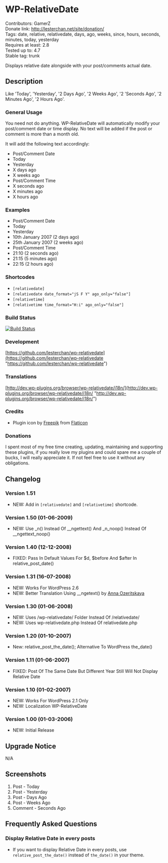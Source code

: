 # WP-RelativeDate
Contributors: GamerZ  
Donate link: http://lesterchan.net/site/donation/  
Tags: date, relative, relativedate, days, ago, weeks, since, hours, seconds, minutes, today, yesterday  
Requires at least: 2.8  
Tested up to: 4.7  
Stable tag: trunk  

Displays relative date alongside with your post/comments actual date.

## Description
Like 'Today', 'Yesterday', '2 Days Ago', '2 Weeks Ago', '2 'Seconds Ago', '2 Minutes Ago', '2 Hours Ago'.

### General Usage
You need not do anything. WP-RelativeDate will automatically modify your post/comment date or time display. No text will be added if the post or comment is more than a month old.

It will add the following text accordingly:
* Post/Comment Date
 * Today
 * Yesterday
 * X days ago
 * X weeks ago
* Post/Comment Time
 * X seconds ago
 * X minutes ago
 * X hours ago

### Examples
* Post/Comment Date
 * Today
 * Yesterday
 * 10th January 2007 (2 days ago)
 * 25th January 2007 (2 weeks ago)
* Post/Comment Time
 * 21:10 (2 seconds ago)
 * 21:15 (5 minutes ago)
 * 22:15 (2 hours ago)

### Shortcodes
* `[relativedate]`
 * `[relativedate date_format="jS F Y" ago_only="false"]`
* `[relativetime]`
 * `[relativetime time_format="H:i" ago_only="false"]`
 
### Build Status
[![Build Status](https://travis-ci.org/lesterchan/wp-relativedate.svg?branch=master)](https://travis-ci.org/lesterchan/wp-relativedate)

### Development
[https://github.com/lesterchan/wp-relativedate](https://github.com/lesterchan/wp-relativedate "https://github.com/lesterchan/wp-relativedate")

### Translations
[http://dev.wp-plugins.org/browser/wp-relativedate/i18n/](http://dev.wp-plugins.org/browser/wp-relativedate/i18n/ "http://dev.wp-plugins.org/browser/wp-relativedate/i18n/")

### Credits
* Plugin icon by [Freepik](http://www.freepik.com) from [Flaticon](http://www.flaticon.com)

### Donations
I spent most of my free time creating, updating, maintaining and supporting these plugins, if you really love my plugins and could spare me a couple of bucks, I will really appreciate it. If not feel free to use it without any obligations.

## Changelog
### Version 1.51
* NEW: Add in `[relativedate]` and `[relativetime]` shortcode.

### Version 1.50 (01-06-2009)
* NEW: Use _n() Instead Of __ngettext() And _n_noop() Instead Of __ngettext_noop()

### Version 1.40 (12-12-2008)
* FIXED: Pass In Default Values For $d, $before And $after In relative_post_date()

### Version 1.31 (16-07-2008)
* NEW: Works For WordPress 2.6
* NEW: Better Translation Using __ngetext() by <a href="http://hweia.ru/" title="http://hweia.ru/">Anna Ozeritskaya</a>

### Version 1.30 (01-06-2008)
* NEW: Uses /wp-relativedate/ Folder Instead Of /relativedate/
* NEW: Uses wp-relativedate.php Instead Of relativedate.php

### Version 1.20 (01-10-2007)
* New: relative_post_the_date(); Alternative To WordPress the_date()

### Version 1.11 (01-06-2007)
* FIXED: Post Of The Same Date But Different Year Still Will Not Display Relative Date

### Version 1.10 (01-02-2007)
* NEW: Works For WordPress 2.1 Only
* NEW: Localization WP-RelativeDate

### Version 1.00 (01-03-2006)
* NEW: Initial Release

## Upgrade Notice

N/A

## Screenshots

1. Post - Today
2. Post - Yesterday
3. Post - Days Ago
4. Post - Weeks Ago
5. Comment - Seconds Ago

## Frequently Asked Questions

### Display Relative Date in every posts
* If you want to display Relative Date in every posts, use `relative_post_the_date()` instead of `the_date()` in your theme.

